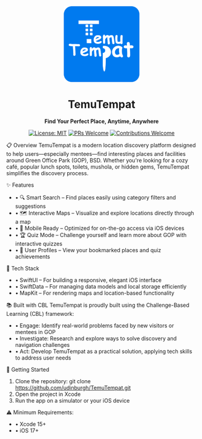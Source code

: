 <div align="center">
  <img src="https://github.com/udinburgh/TemuTempat/blob/main/TemuTempat/Assets.xcassets/logo.imageset/logo.png" alt="TemuTempat Logo" width="200"/>
  <h1>TemuTempat</h1>
  <p><strong>Find Your Perfect Place, Anytime, Anywhere</strong></p>
  
  [![License: MIT](https://img.shields.io/badge/License-MIT-yellow.svg)](https://opensource.org/licenses/MIT)
  [![PRs Welcome](https://img.shields.io/badge/PRs-welcome-brightgreen.svg)](http://makeapullrequest.com)
  [![Contributions Welcome](https://img.shields.io/badge/contributions-welcome-brightgreen.svg?style=flat)](https://github.com/udinburgh/TemuTempat/issues)
</div>

📋 Overview
TemuTempat is a modern location discovery platform designed to help users—especially mentees—find interesting places and facilities around Green Office Park (GOP), BSD. Whether you're looking for a cozy café, popular lunch spots, toilets, mushola, or hidden gems, TemuTempat simplifies the discovery process.

✨ Features
- • 🔍 Smart Search – Find places easily using category filters and suggestions
- • 🗺️ Interactive Maps – Visualize and explore locations directly through a map
- • 📱 Mobile Ready – Optimized for on-the-go access via iOS devices
- • 🏆 Quiz Mode – Challenge yourself and learn more about GOP with interactive quizzes
- • 👥 User Profiles – View your bookmarked places and quiz achievements

🧱 Tech Stack
- • SwiftUI – For building a responsive, elegant iOS interface
- • SwiftData – For managing data models and local storage efficiently
- • MapKit – For rendering maps and location-based functionality

📚 Built with CBL
TemuTempat is proudly built using the Challenge-Based Learning (CBL) framework:
- • Engage: Identify real-world problems faced by new visitors or mentees in GOP
- • Investigate: Research and explore ways to solve discovery and navigation challenges
- • Act: Develop TemuTempat as a practical solution, applying tech skills to address user needs

🚀 Getting Started
1. Clone the repository: git clone https://github.com/udinburgh/TemuTempat.git
2. Open the project in Xcode
3. Run the app on a simulator or your iOS device

⚠️ Minimum Requirements:
- • Xcode 15+
- • iOS 17+
